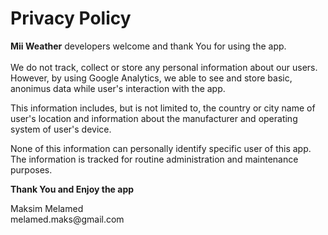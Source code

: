<h1>Privacy Policy</h1>
<p><b>Mii Weather</b> developers welcome and thank You for using the app.
  <br><br>
We do not track, collect or store any personal information about our users.
  <br>
However, by using Google Analytics, we able to see and store basic, anonimus data while user's interaction with the app.</p>

<p>This information includes, but is not limited to, the country or city name of user's location and information about the manufacturer and operating system of user's device.</p>

<p>None of this information can personally identify specific user of this app.
  <br>
  The information is tracked for routine administration and maintenance purposes.</p>

<p><b>Thank You and Enjoy the app</b></p>

<p>Maksim Melamed
  <br>
melamed.maks@gmail.com</p>
